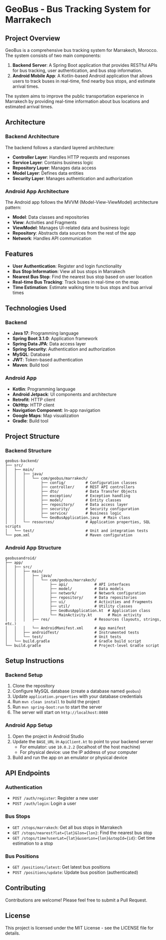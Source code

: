 # GeoBus - Bus Tracking System for Marrakech

## Project Overview
GeoBus is a comprehensive bus tracking system for Marrakech, Morocco. The system consists of two main components:
1. **Backend Server**: A Spring Boot application that provides RESTful APIs for bus tracking, user authentication, and bus stop information.
2. **Android Mobile App**: A Kotlin-based Android application that allows users to track buses in real-time, find nearby bus stops, and estimate arrival times.

The system aims to improve the public transportation experience in Marrakech by providing real-time information about bus locations and estimated arrival times.

## Architecture

### Backend Architecture
The backend follows a standard layered architecture:
- **Controller Layer**: Handles HTTP requests and responses
- **Service Layer**: Contains business logic
- **Repository Layer**: Manages data access
- **Model Layer**: Defines data entities
- **Security Layer**: Manages authentication and authorization

### Android App Architecture
The Android app follows the MVVM (Model-View-ViewModel) architecture pattern:
- **Model**: Data classes and repositories
- **View**: Activities and Fragments
- **ViewModel**: Manages UI-related data and business logic
- **Repository**: Abstracts data sources from the rest of the app
- **Network**: Handles API communication

## Features
- **User Authentication**: Register and login functionality
- **Bus Stop Information**: View all bus stops in Marrakech
- **Nearest Bus Stop**: Find the nearest bus stop based on user location
- **Real-time Bus Tracking**: Track buses in real-time on the map
- **Time Estimation**: Estimate walking time to bus stops and bus arrival times

## Technologies Used

### Backend
- **Java 17**: Programming language
- **Spring Boot 3.1.0**: Application framework
- **Spring Data JPA**: Data access layer
- **Spring Security**: Authentication and authorization
- **MySQL**: Database
- **JWT**: Token-based authentication
- **Maven**: Build tool

### Android App
- **Kotlin**: Programming language
- **Android Jetpack**: UI components and architecture
- **Retrofit**: HTTP client
- **OkHttp**: HTTP client
- **Navigation Component**: In-app navigation
- **Google Maps**: Map visualization
- **Gradle**: Build tool

## Project Structure

### Backend Structure
```
geobus-backend/
├── src/
│   ├── main/
│   │   ├── java/
│   │   │   └── com/geobus/marrakech/
│   │   │       ├── config/         # Configuration classes
│   │   │       ├── controller/     # REST API controllers
│   │   │       ├── dto/            # Data Transfer Objects
│   │   │       ├── exception/      # Exception handling
│   │   │       ├── model/          # Entity classes
│   │   │       ├── repository/     # Data access layer
│   │   │       ├── security/       # Security configuration
│   │   │       ├── service/        # Business logic
│   │   │       └── GeoBusApplication.java  # Main class
│   │   └── resources/              # Application properties, SQL scripts
│   └── test/                       # Unit and integration tests
└── pom.xml                         # Maven configuration
```

### Android App Structure
```
geobusandroid/
├── app/
│   ├── src/
│   │   ├── main/
│   │   │   ├── java/
│   │   │   │   └── com/geobus/marrakech/
│   │   │   │       ├── api/            # API interfaces
│   │   │   │       ├── model/          # Data models
│   │   │   │       ├── network/        # Network configuration
│   │   │   │       ├── repository/     # Data repositories
│   │   │   │       ├── ui/             # Activities and Fragments
│   │   │   │       ├── util/           # Utility classes
│   │   │   │       ├── GeoBusApplication.kt  # Application class
│   │   │   │       └── MainActivity.kt       # Main activity
│   │   │   ├── res/                    # Resources (layouts, strings, etc.)
│   │   │   └── AndroidManifest.xml     # App manifest
│   │   ├── androidTest/                # Instrumented tests
│   │   └── test/                       # Unit tests
│   └── build.gradle                    # Gradle build script
└── build.gradle                        # Project-level Gradle script
```

## Setup Instructions

### Backend Setup
1. Clone the repository
2. Configure MySQL database (create a database named `geobus`)
3. Update `application.properties` with your database credentials
4. Run `mvn clean install` to build the project
5. Run `mvn spring-boot:run` to start the server
6. The server will start on `http://localhost:8080`

### Android App Setup
1. Open the project in Android Studio
2. Update the `BASE_URL` in `ApiClient.kt` to point to your backend server
   - For emulator: use `10.0.2.2` (localhost of the host machine)
   - For physical device: use the IP address of your computer
3. Build and run the app on an emulator or physical device

## API Endpoints

### Authentication
- `POST /auth/register`: Register a new user
- `POST /auth/login`: Login a user

### Bus Stops
- `GET /stops/marrakech`: Get all bus stops in Marrakech
- `GET /stops/nearest?lat={lat}&lon={lon}`: Find the nearest bus stop
- `GET /stops/time?userLat={lat}&userLon={lon}&stopId={id}`: Get time estimation to a stop

### Bus Positions
- `GET /positions/latest`: Get latest bus positions
- `POST /positions/update`: Update bus position (authenticated)

## Contributing
Contributions are welcome! Please feel free to submit a Pull Request.

## License
This project is licensed under the MIT License - see the LICENSE file for details.
